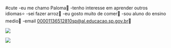 
#cute
-eu me chamo Paloma🌻
-tenho interesse em aprender outros idiomas⭐
-sei fazer arroz🌾
-eu gosto muito de comer🥝
-sou aluno do ensino medio🏫
-email 00001136512810sp@al.educacao.sp.gov.br🔖

![](https://media.tenor.com/8zVcY7rcNZkAAAAi/silly-cat-cat.gif)

![](https://media1.tenor.com/m/V9xU8I3VpjMAAAAd/stray-kids-skz.gif)

